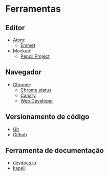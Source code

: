 # Ferramentas

## Editor
- [Atom](https://atom.io/):
  - [Emmet](https://atom.io/packages/emmet)
- Mockup:
  - [Pencil Project](http://pencil.evolus.vn/)

## Navegador
- [Chrome](https://www.google.com/chrome/browser/index.html):
  - [Chrome status](https://www.chromestatus.com/features)
  - [Canary](https://www.google.com/chrome/browser/canary.html)
  - [Web Developer](https://chrome.google.com/webstore/detail/web-developer/bfbameneiokkgbdmiekhjnmfkcnldhhm)

## Versionamento de código
- [Git](https://git-scm.com/)
- [Github](https://github.com/)

## Ferramenta de documentação
- [devdocs.io](http://devdocs.io/javascript)
- [kapeli](https://kapeli.com/mdn_offline)
